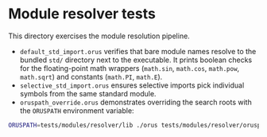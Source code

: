 # Module resolver tests

This directory exercises the module resolution pipeline.

* `default_std_import.orus` verifies that bare module names resolve to the
  bundled `std/` directory next to the executable. It prints boolean checks for
  the floating-point math wrappers (`math.sin`, `math.cos`, `math.pow`,
  `math.sqrt`) and constants (`math.PI`, `math.E`).
* `selective_std_import.orus` ensures selective imports pick individual symbols
  from the same standard module.
* `oruspath_override.orus` demonstrates overriding the search roots with the
  `ORUSPATH` environment variable:

```sh
ORUSPATH=tests/modules/resolver/lib ./orus tests/modules/resolver/oruspath_override.orus
```
